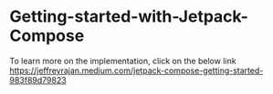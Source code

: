 # Getting-started-with-Jetpack-Compose

To learn more on the implementation, click on the below link
https://jeffreyrajan.medium.com/jetpack-compose-getting-started-983f89d79823
